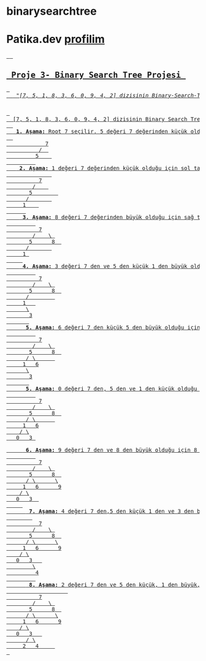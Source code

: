 # binarysearchtree
# Patika.dev <a href="https://app.patika.dev/beyazbaret"> profilim
  <pre> <b> <h2> Proje 3- Binary Search Tree Projesi </h2> </b>
  <em> "[7, 5, 1, 8, 3, 6, 0, 9, 4, 2] dizisinin Binary-Search-Tree aşamalarını yazınız." </em> <p>
 
  [7, 5, 1, 8, 3, 6, 0, 9, 4, 2] dizisinin Binary Search Tree aşamaları
  
  <b> 1. Aşama:</b> Root 7 seçilir. 5 değeri 7 değerinden küçük olduğu için sol tarafa yazılır.   
  
            7
          /  
         5    
         
   <b> 2. Aşama:</b> 1 değeri 7 değerinden küçük olduğu için sol tarafa gidilir. 5 değerinden de küçük olduğu için 5 in soluna yazılr.   
              
          7
        /    
       5        
      /       
     1    
      
    <b> 3. Aşama:</b> 8 değeri 7 değerinden büyük olduğu için sağ tarafa yazılır. 
         
          7
        /    \ 
       5      8  
      /       
     1 
     
    <b> 4. Aşama:</b> 3 değeri 7 den ve 5 den küçük 1 den büyük olduğu için 1 in sağ tarafa yazılır. 
         
          7
        /    \ 
       5      8  
      /        
     1   
      \
       3
       
     <b> 5. Aşama:</b> 6 değeri 7 den küçük 5 den büyük olduğu için 5 ün sağına yazılır. 
         
          7
        /    \ 
       5      8  
      / \      
     1   6
      \
       3
       
     <b> 5. Aşama:</b> 0 değeri 7 den, 5 den ve 1 den küçük olduğu için 1 in soluna yazılır. 
         
          7
        /    \ 
       5      8  
      / \      
     1   6
    / \
   0   3 

     <b> 6. Aşama:</b> 9 değeri 7 den ve 8 den büyük olduğu için 8 in sağına yazılır. 
         
          7
        /    \ 
       5      8  
      / \      \
     1   6      9
    / \
   0   3  
     
      <b> 7. Aşama:</b> 4 değeri 7 den,5 den küçük 1 den ve 3 den büyük olduğu için 3 ün sağına yazılır. 
        
          7
        /    \ 
       5      8  
      / \      \
     1   6      9
    / \
   0   3   
        \
         4
         
      <b> 8. Aşama:</b> 2 değeri 7 den ve 5 den küçük, 1 den büyük, 3 den küçük olduğu için 3 ün soluna yazılır. 
                   
          7
        /    \ 
       5      8  
      / \      \
     1   6      9
    / \
   0   3   
      / \
     2   4     
 </pre>
